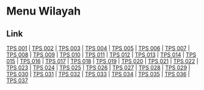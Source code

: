 # Menu Wilayah

## Link

[TPS 001](https://github.com/gigit-pemilu/pemilu-2024-63-kalimantan-selatan/tree/main/pileg-dpr/hitung-suara/sub/63-kalimantan-selatan/sub/71-kota-banjarmasin/sub/01-banjarmasin-selatan/sub/1002-kelayan-selatan/sub/001-tps)
 | 
[TPS 002](https://github.com/gigit-pemilu/pemilu-2024-63-kalimantan-selatan/tree/main/pileg-dpr/hitung-suara/sub/63-kalimantan-selatan/sub/71-kota-banjarmasin/sub/01-banjarmasin-selatan/sub/1002-kelayan-selatan/sub/002-tps)
 | 
[TPS 003](https://github.com/gigit-pemilu/pemilu-2024-63-kalimantan-selatan/tree/main/pileg-dpr/hitung-suara/sub/63-kalimantan-selatan/sub/71-kota-banjarmasin/sub/01-banjarmasin-selatan/sub/1002-kelayan-selatan/sub/003-tps)
 | 
[TPS 004](https://github.com/gigit-pemilu/pemilu-2024-63-kalimantan-selatan/tree/main/pileg-dpr/hitung-suara/sub/63-kalimantan-selatan/sub/71-kota-banjarmasin/sub/01-banjarmasin-selatan/sub/1002-kelayan-selatan/sub/004-tps)
 | 
[TPS 005](https://github.com/gigit-pemilu/pemilu-2024-63-kalimantan-selatan/tree/main/pileg-dpr/hitung-suara/sub/63-kalimantan-selatan/sub/71-kota-banjarmasin/sub/01-banjarmasin-selatan/sub/1002-kelayan-selatan/sub/005-tps)
 | 
[TPS 006](https://github.com/gigit-pemilu/pemilu-2024-63-kalimantan-selatan/tree/main/pileg-dpr/hitung-suara/sub/63-kalimantan-selatan/sub/71-kota-banjarmasin/sub/01-banjarmasin-selatan/sub/1002-kelayan-selatan/sub/006-tps)
 | 
[TPS 007](https://github.com/gigit-pemilu/pemilu-2024-63-kalimantan-selatan/tree/main/pileg-dpr/hitung-suara/sub/63-kalimantan-selatan/sub/71-kota-banjarmasin/sub/01-banjarmasin-selatan/sub/1002-kelayan-selatan/sub/007-tps)
 | 
[TPS 008](https://github.com/gigit-pemilu/pemilu-2024-63-kalimantan-selatan/tree/main/pileg-dpr/hitung-suara/sub/63-kalimantan-selatan/sub/71-kota-banjarmasin/sub/01-banjarmasin-selatan/sub/1002-kelayan-selatan/sub/008-tps)
 | 
[TPS 009](https://github.com/gigit-pemilu/pemilu-2024-63-kalimantan-selatan/tree/main/pileg-dpr/hitung-suara/sub/63-kalimantan-selatan/sub/71-kota-banjarmasin/sub/01-banjarmasin-selatan/sub/1002-kelayan-selatan/sub/009-tps)
 | 
[TPS 010](https://github.com/gigit-pemilu/pemilu-2024-63-kalimantan-selatan/tree/main/pileg-dpr/hitung-suara/sub/63-kalimantan-selatan/sub/71-kota-banjarmasin/sub/01-banjarmasin-selatan/sub/1002-kelayan-selatan/sub/010-tps)
 | 
[TPS 011](https://github.com/gigit-pemilu/pemilu-2024-63-kalimantan-selatan/tree/main/pileg-dpr/hitung-suara/sub/63-kalimantan-selatan/sub/71-kota-banjarmasin/sub/01-banjarmasin-selatan/sub/1002-kelayan-selatan/sub/011-tps)
 | 
[TPS 012](https://github.com/gigit-pemilu/pemilu-2024-63-kalimantan-selatan/tree/main/pileg-dpr/hitung-suara/sub/63-kalimantan-selatan/sub/71-kota-banjarmasin/sub/01-banjarmasin-selatan/sub/1002-kelayan-selatan/sub/012-tps)
 | 
[TPS 013](https://github.com/gigit-pemilu/pemilu-2024-63-kalimantan-selatan/tree/main/pileg-dpr/hitung-suara/sub/63-kalimantan-selatan/sub/71-kota-banjarmasin/sub/01-banjarmasin-selatan/sub/1002-kelayan-selatan/sub/013-tps)
 | 
[TPS 014](https://github.com/gigit-pemilu/pemilu-2024-63-kalimantan-selatan/tree/main/pileg-dpr/hitung-suara/sub/63-kalimantan-selatan/sub/71-kota-banjarmasin/sub/01-banjarmasin-selatan/sub/1002-kelayan-selatan/sub/014-tps)
 | 
[TPS 015](https://github.com/gigit-pemilu/pemilu-2024-63-kalimantan-selatan/tree/main/pileg-dpr/hitung-suara/sub/63-kalimantan-selatan/sub/71-kota-banjarmasin/sub/01-banjarmasin-selatan/sub/1002-kelayan-selatan/sub/015-tps)
 | 
[TPS 016](https://github.com/gigit-pemilu/pemilu-2024-63-kalimantan-selatan/tree/main/pileg-dpr/hitung-suara/sub/63-kalimantan-selatan/sub/71-kota-banjarmasin/sub/01-banjarmasin-selatan/sub/1002-kelayan-selatan/sub/016-tps)
 | 
[TPS 017](https://github.com/gigit-pemilu/pemilu-2024-63-kalimantan-selatan/tree/main/pileg-dpr/hitung-suara/sub/63-kalimantan-selatan/sub/71-kota-banjarmasin/sub/01-banjarmasin-selatan/sub/1002-kelayan-selatan/sub/017-tps)
 | 
[TPS 018](https://github.com/gigit-pemilu/pemilu-2024-63-kalimantan-selatan/tree/main/pileg-dpr/hitung-suara/sub/63-kalimantan-selatan/sub/71-kota-banjarmasin/sub/01-banjarmasin-selatan/sub/1002-kelayan-selatan/sub/018-tps)
 | 
[TPS 019](https://github.com/gigit-pemilu/pemilu-2024-63-kalimantan-selatan/tree/main/pileg-dpr/hitung-suara/sub/63-kalimantan-selatan/sub/71-kota-banjarmasin/sub/01-banjarmasin-selatan/sub/1002-kelayan-selatan/sub/019-tps)
 | 
[TPS 020](https://github.com/gigit-pemilu/pemilu-2024-63-kalimantan-selatan/tree/main/pileg-dpr/hitung-suara/sub/63-kalimantan-selatan/sub/71-kota-banjarmasin/sub/01-banjarmasin-selatan/sub/1002-kelayan-selatan/sub/020-tps)
 | 
[TPS 021](https://github.com/gigit-pemilu/pemilu-2024-63-kalimantan-selatan/tree/main/pileg-dpr/hitung-suara/sub/63-kalimantan-selatan/sub/71-kota-banjarmasin/sub/01-banjarmasin-selatan/sub/1002-kelayan-selatan/sub/021-tps)
 | 
[TPS 022](https://github.com/gigit-pemilu/pemilu-2024-63-kalimantan-selatan/tree/main/pileg-dpr/hitung-suara/sub/63-kalimantan-selatan/sub/71-kota-banjarmasin/sub/01-banjarmasin-selatan/sub/1002-kelayan-selatan/sub/022-tps)
 | 
[TPS 023](https://github.com/gigit-pemilu/pemilu-2024-63-kalimantan-selatan/tree/main/pileg-dpr/hitung-suara/sub/63-kalimantan-selatan/sub/71-kota-banjarmasin/sub/01-banjarmasin-selatan/sub/1002-kelayan-selatan/sub/023-tps)
 | 
[TPS 024](https://github.com/gigit-pemilu/pemilu-2024-63-kalimantan-selatan/tree/main/pileg-dpr/hitung-suara/sub/63-kalimantan-selatan/sub/71-kota-banjarmasin/sub/01-banjarmasin-selatan/sub/1002-kelayan-selatan/sub/024-tps)
 | 
[TPS 025](https://github.com/gigit-pemilu/pemilu-2024-63-kalimantan-selatan/tree/main/pileg-dpr/hitung-suara/sub/63-kalimantan-selatan/sub/71-kota-banjarmasin/sub/01-banjarmasin-selatan/sub/1002-kelayan-selatan/sub/025-tps)
 | 
[TPS 026](https://github.com/gigit-pemilu/pemilu-2024-63-kalimantan-selatan/tree/main/pileg-dpr/hitung-suara/sub/63-kalimantan-selatan/sub/71-kota-banjarmasin/sub/01-banjarmasin-selatan/sub/1002-kelayan-selatan/sub/026-tps)
 | 
[TPS 027](https://github.com/gigit-pemilu/pemilu-2024-63-kalimantan-selatan/tree/main/pileg-dpr/hitung-suara/sub/63-kalimantan-selatan/sub/71-kota-banjarmasin/sub/01-banjarmasin-selatan/sub/1002-kelayan-selatan/sub/027-tps)
 | 
[TPS 028](https://github.com/gigit-pemilu/pemilu-2024-63-kalimantan-selatan/tree/main/pileg-dpr/hitung-suara/sub/63-kalimantan-selatan/sub/71-kota-banjarmasin/sub/01-banjarmasin-selatan/sub/1002-kelayan-selatan/sub/028-tps)
 | 
[TPS 029](https://github.com/gigit-pemilu/pemilu-2024-63-kalimantan-selatan/tree/main/pileg-dpr/hitung-suara/sub/63-kalimantan-selatan/sub/71-kota-banjarmasin/sub/01-banjarmasin-selatan/sub/1002-kelayan-selatan/sub/029-tps)
 | 
[TPS 030](https://github.com/gigit-pemilu/pemilu-2024-63-kalimantan-selatan/tree/main/pileg-dpr/hitung-suara/sub/63-kalimantan-selatan/sub/71-kota-banjarmasin/sub/01-banjarmasin-selatan/sub/1002-kelayan-selatan/sub/030-tps)
 | 
[TPS 031](https://github.com/gigit-pemilu/pemilu-2024-63-kalimantan-selatan/tree/main/pileg-dpr/hitung-suara/sub/63-kalimantan-selatan/sub/71-kota-banjarmasin/sub/01-banjarmasin-selatan/sub/1002-kelayan-selatan/sub/031-tps)
 | 
[TPS 032](https://github.com/gigit-pemilu/pemilu-2024-63-kalimantan-selatan/tree/main/pileg-dpr/hitung-suara/sub/63-kalimantan-selatan/sub/71-kota-banjarmasin/sub/01-banjarmasin-selatan/sub/1002-kelayan-selatan/sub/032-tps)
 | 
[TPS 033](https://github.com/gigit-pemilu/pemilu-2024-63-kalimantan-selatan/tree/main/pileg-dpr/hitung-suara/sub/63-kalimantan-selatan/sub/71-kota-banjarmasin/sub/01-banjarmasin-selatan/sub/1002-kelayan-selatan/sub/033-tps)
 | 
[TPS 034](https://github.com/gigit-pemilu/pemilu-2024-63-kalimantan-selatan/tree/main/pileg-dpr/hitung-suara/sub/63-kalimantan-selatan/sub/71-kota-banjarmasin/sub/01-banjarmasin-selatan/sub/1002-kelayan-selatan/sub/034-tps)
 | 
[TPS 035](https://github.com/gigit-pemilu/pemilu-2024-63-kalimantan-selatan/tree/main/pileg-dpr/hitung-suara/sub/63-kalimantan-selatan/sub/71-kota-banjarmasin/sub/01-banjarmasin-selatan/sub/1002-kelayan-selatan/sub/035-tps)
 | 
[TPS 036](https://github.com/gigit-pemilu/pemilu-2024-63-kalimantan-selatan/tree/main/pileg-dpr/hitung-suara/sub/63-kalimantan-selatan/sub/71-kota-banjarmasin/sub/01-banjarmasin-selatan/sub/1002-kelayan-selatan/sub/036-tps)
 | 
[TPS 037](https://github.com/gigit-pemilu/pemilu-2024-63-kalimantan-selatan/tree/main/pileg-dpr/hitung-suara/sub/63-kalimantan-selatan/sub/71-kota-banjarmasin/sub/01-banjarmasin-selatan/sub/1002-kelayan-selatan/sub/037-tps)

